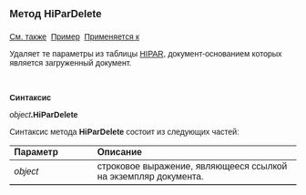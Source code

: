 <html>
<head>
<title>Документ\HiParDelete</title>
</head>

<body>

<p><font size="4" face="Arial"><strong>Метод HiParDelete<br>
<br>
</strong></font><font face="Arial"><a href="../Functions/ParameterManagment/DelHiPar.html">
См. также</a>&nbsp; <u>Пример</u>&nbsp; <a href="../Asdoc.html">Применяется к</a></font></p>

<p class="label"><font face="Arial">Удаляет те параметры из таблицы <a href="../../Database/HiPar.html">
HIPAR</a>, документ-основанием которых является загруженный документ.</font></p>

<p class="label">&nbsp;</p>

<p class="label"><font face="Arial"><b>Синтаксис</b></font></p>

<p><font face="Arial"><em>object</em><strong>.HiParDelete</strong></font></p>

<p><font face="Arial">Синтаксис метода <strong>HiParDelete</strong>
состоит из следующих частей:</font></p>

<table border="1" cellPadding="5" cols="2" frame="below" rules="rows">
<TBODY>
  <tr vAlign="top">
    <td class="label" width="29%"><font face="Arial"><b>Параметр</b></font></td>
    <td class="label" width="71%"><font face="Arial"><strong>Описание</strong></font></td>
  </tr>
  <tr>
    <td width="29%"><font face="Arial"><em>object</em></font></td>
    <td width="71%"><font face="Arial">строковое выражение, являющееся 
	ссылкой на экземпляр документа.</font></td>
  </tr>
</table>

<p class="label">&nbsp;</p>
</body>
</html>

